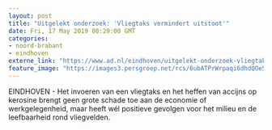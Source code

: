```yaml
---
layout: post
title: "Uitgelekt onderzoek: 'Vliegtaks vermindert uitstoot'"
date: Fri, 17 May 2019 08:29:00 GMT
categories: 
- noord-brabant 
- eindhoven 
externe_link: "https://www.ad.nl/eindhoven/uitgelekt-onderzoek-vliegtaks-vermindert-uitstoot~ab180792/"
feature_image: "https://images3.persgroep.net/rcs/6ubATPrWrpaqi6dhdQOeSkGyROk/diocontent/146270929/_fitwidth/400/?appId=21791a8992982cd8da851550a453bd7f&quality=0.7"
---
```


EINDHOVEN - Het invoeren van een vliegtaks en het heffen van accijns op kerosine brengt geen grote schade toe aan de economie of werkgelegenheid, maar heeft wél positieve gevolgen voor het milieu en de leefbaarheid rond vliegvelden.
